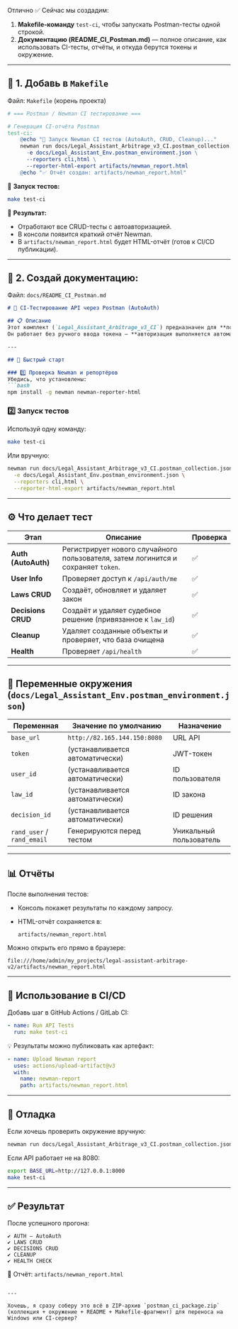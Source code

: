 Отлично ✅
Сейчас мы создадим:

1. **Makefile-команду** `test-ci`, чтобы запускать Postman-тесты одной строкой.
2. **Документацию (README_CI_Postman.md)** — полное описание, как использовать CI-тесты, отчёты, и откуда берутся токены и окружение.

---

## 🧩 1. Добавь в `Makefile`

Файл: `Makefile` (корень проекта)

```makefile
# === Postman / Newman CI тестирование ===

# Генерация CI-отчёта Postman
test-ci:
	@echo "🚀 Запуск Newman CI тестов (AutoAuth, CRUD, Cleanup)..."
	newman run docs/Legal_Assistant_Arbitrage_v3_CI.postman_collection.json \
	  -e docs/Legal_Assistant_Env.postman_environment.json \
	  --reporters cli,html \
	  --reporter-html-export artifacts/newman_report.html
	@echo "✅ Отчёт создан: artifacts/newman_report.html"
```

📌 **Запуск тестов:**

```bash
make test-ci
```

🎯 **Результат:**

* Отработают все CRUD-тесты с автоавторизацией.
* В консоли появится краткий отчёт Newman.
* В `artifacts/newman_report.html` будет HTML-отчёт (готов к CI/CD публикации).

---

## 📘 2. Создай документацию:

Файл: `docs/README_CI_Postman.md`

````markdown
# 🧪 CI-Тестирование API через Postman (AutoAuth)

## 📋 Описание
Этот комплект (`Legal_Assistant_Arbitrage_v3_CI`) предназначен для **полностью автономного тестирования API** проекта *Legal Assistant Arbitrage v2*.
Он работает без ручного ввода токена — **авторизация выполняется автоматически**.

---

## 🚀 Быстрый старт

### 1️⃣ Проверка Newman и репортёров
Убедись, что установлены:
```bash
npm install -g newman newman-reporter-html
````

### 2️⃣ Запуск тестов

Используй одну команду:

```bash
make test-ci
```

Или вручную:

```bash
newman run docs/Legal_Assistant_Arbitrage_v3_CI.postman_collection.json \
  -e docs/Legal_Assistant_Env.postman_environment.json \
  --reporters cli,html \
  --reporter-html-export artifacts/newman_report.html
```

---

## ⚙️ Что делает тест

| Этап                | Описание                                                                          | Проверка |
| ------------------- | --------------------------------------------------------------------------------- | -------- |
| **Auth (AutoAuth)** | Регистрирует нового случайного пользователя, затем логинится и сохраняет `token`. | ✅        |
| **User Info**       | Проверяет доступ к `/api/auth/me`                                                 | ✅        |
| **Laws CRUD**       | Создаёт, обновляет и удаляет закон                                                | ✅        |
| **Decisions CRUD**  | Создаёт и удаляет судебное решение (привязанное к `law_id`)                       | ✅        |
| **Cleanup**         | Удаляет созданные объекты и проверяет, что база очищена                           | ✅        |
| **Health**          | Проверяет `/api/health`                                                           | ✅        |

---

## 🧰 Переменные окружения (`docs/Legal_Assistant_Env.postman_environment.json`)

| Переменная                 | Значение по умолчанию           | Назначение              |
| -------------------------- | ------------------------------- | ----------------------- |
| `base_url`                 | `http://82.165.144.150:8080`    | URL API                 |
| `token`                    | (устанавливается автоматически) | JWT-токен               |
| `user_id`                  | (устанавливается автоматически) | ID пользователя         |
| `law_id`                   | (устанавливается автоматически) | ID закона               |
| `decision_id`              | (устанавливается автоматически) | ID решения              |
| `rand_user` / `rand_email` | Генерируются перед тестом       | Уникальный пользователь |

---

## 📊 Отчёты

После выполнения тестов:

* Консоль покажет результаты по каждому запросу.
* HTML-отчёт сохраняется в:

  ```
  artifacts/newman_report.html
  ```

Можно открыть его прямо в браузере:

```
file:///home/admin/my_projects/legal-assistant-arbitrage-v2/artifacts/newman_report.html
```

---

## 🧩 Использование в CI/CD

Добавь шаг в GitHub Actions / GitLab CI:

```yaml
- name: Run API Tests
  run: make test-ci
```

💡 Результаты можно публиковать как артефакт:

```yaml
- name: Upload Newman report
  uses: actions/upload-artifact@v3
  with:
    name: newman-report
    path: artifacts/newman_report.html
```

---

## 🧠 Отладка

Если хочешь проверить окружение вручную:

```bash
newman run docs/Legal_Assistant_Arbitrage_v3_CI.postman_collection.json -d --verbose
```

Если API работает не на 8080:

```bash
export BASE_URL=http://127.0.0.1:8000
make test-ci
```

---

## ✅ Результат

После успешного прогона:

```
✔ AUTH — AutoAuth
✔ LAWS CRUD
✔ DECISIONS CRUD
✔ CLEANUP
✔ HEALTH CHECK
```

🎯 Отчёт: `artifacts/newman_report.html`

```

---

Хочешь, я сразу соберу это всё в ZIP-архив `postman_ci_package.zip` (коллекция + окружение + README + Makefile-фрагмент) для переноса на Windows или CI-сервер?
```

